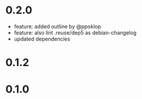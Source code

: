 
# 0.2.0
  * feature: added outline by @ppoklop
  * feature: also lint .reuse/dep5 as debian-changelog
  * updated dependencies

# 0.1.2

# 0.1.0
